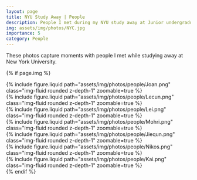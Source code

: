 ```yaml
---
layout: page
title: NYU Study Away | People
description: People I met during my NYU study away at Junior undergraduate year
img: assets/img/photos/NYC.jpg
importance: 5
category: People
---
```


These photos capture moments with people I met while studying away at New York University.

{% if page.img %}

<div class="row mt-3">
  <div class="col-sm-4">
    {% include figure.liquid
      path="assets/img/photos/people/Joan.png"
      class="img-fluid rounded z-depth-1"
      zoomable=true
    %}
  </div>
  <div class="col-sm-4">
    {% include figure.liquid
      path="assets/img/photos/people/Lecun.png"
      class="img-fluid rounded z-depth-1"
      zoomable=true
    %}
  </div>
  <div class="col-sm-4">
    {% include figure.liquid
      path="assets/img/photos/people/Lei.png"
      class="img-fluid rounded z-depth-1"
      zoomable=true
    %}
  </div>
</div>

<div class="row mt-3">
  <div class="col-sm-4">
    {% include figure.liquid
      path="assets/img/photos/people/Mohri.png"
      class="img-fluid rounded z-depth-1"
      zoomable=true
    %}
  </div>
  <div class="col-sm-4">
    {% include figure.liquid
      path="assets/img/photos/people/Jiequn.png"
      class="img-fluid rounded z-depth-1"
      zoomable=true
    %}
  </div>
  <div class="col-sm-4">
    {% include figure.liquid
      path="assets/img/photos/people/Nikos.png"
      class="img-fluid rounded z-depth-1"
      zoomable=true
    %}
  </div>
</div>

<div class="row mt-3">
  <div class="col-sm-4">
    {% include figure.liquid
      path="assets/img/photos/people/Kai.png"
      class="img-fluid rounded z-depth-1"
      zoomable=true
    %}
  </div>
</div>
{% endif %}
